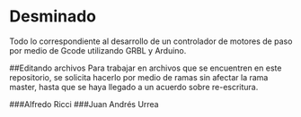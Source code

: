 # Desminado
Todo lo correspondiente al desarrollo de un controlador de motores de paso por medio de Gcode utilizando GRBL y Arduino. 

##Editando archivos
Para trabajar en archivos que se encuentren en este repositorio, se solicita hacerlo por medio de ramas sin afectar la rama master, hasta que se haya llegado a un acuerdo sobre re-escritura.

###Alfredo Ricci
###Juan Andrés Urrea
